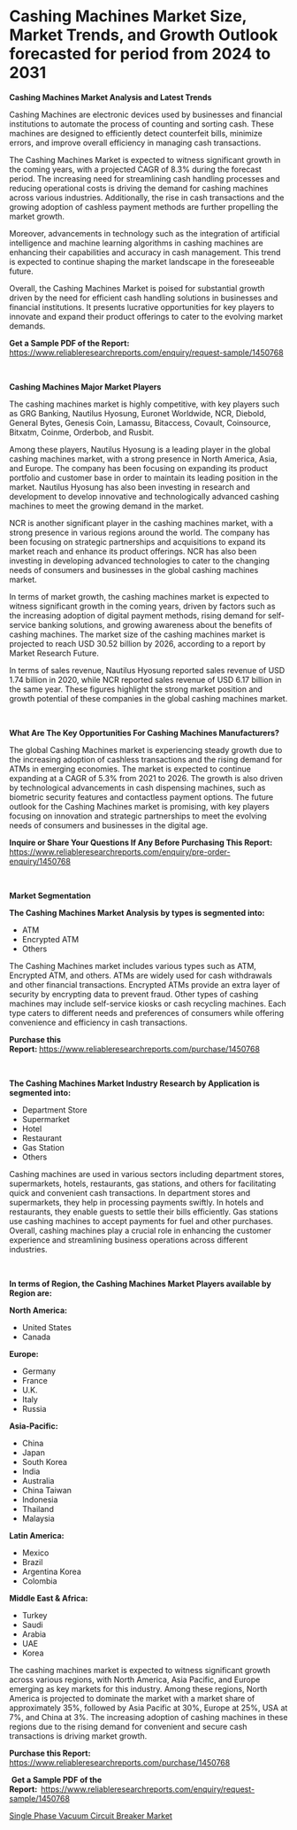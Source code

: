 <p><h1>Cashing Machines Market Size, Market Trends, and Growth Outlook forecasted for period from 2024 to 2031</h1></p><p><strong>Cashing Machines Market Analysis and Latest Trends</strong></p>
<p><p>Cashing Machines are electronic devices used by businesses and financial institutions to automate the process of counting and sorting cash. These machines are designed to efficiently detect counterfeit bills, minimize errors, and improve overall efficiency in managing cash transactions.</p><p>The Cashing Machines Market is expected to witness significant growth in the coming years, with a projected CAGR of 8.3% during the forecast period. The increasing need for streamlining cash handling processes and reducing operational costs is driving the demand for cashing machines across various industries. Additionally, the rise in cash transactions and the growing adoption of cashless payment methods are further propelling the market growth.</p><p>Moreover, advancements in technology such as the integration of artificial intelligence and machine learning algorithms in cashing machines are enhancing their capabilities and accuracy in cash management. This trend is expected to continue shaping the market landscape in the foreseeable future.</p><p>Overall, the Cashing Machines Market is poised for substantial growth driven by the need for efficient cash handling solutions in businesses and financial institutions. It presents lucrative opportunities for key players to innovate and expand their product offerings to cater to the evolving market demands.</p></p>
<p><strong>Get a Sample PDF of the Report:&nbsp;</strong> <a href="https://www.reliableresearchreports.com/enquiry/request-sample/1450768">https://www.reliableresearchreports.com/enquiry/request-sample/1450768</a></p>
<p>&nbsp;</p>
<p><strong>Cashing Machines Major Market Players</strong></p>
<p><p>The cashing machines market is highly competitive, with key players such as GRG Banking, Nautilus Hyosung, Euronet Worldwide, NCR, Diebold, General Bytes, Genesis Coin, Lamassu, Bitaccess, Covault, Coinsource, Bitxatm, Coinme, Orderbob, and Rusbit. </p><p>Among these players, Nautilus Hyosung is a leading player in the global cashing machines market, with a strong presence in North America, Asia, and Europe. The company has been focusing on expanding its product portfolio and customer base in order to maintain its leading position in the market. Nautilus Hyosung has also been investing in research and development to develop innovative and technologically advanced cashing machines to meet the growing demand in the market.</p><p>NCR is another significant player in the cashing machines market, with a strong presence in various regions around the world. The company has been focusing on strategic partnerships and acquisitions to expand its market reach and enhance its product offerings. NCR has also been investing in developing advanced technologies to cater to the changing needs of consumers and businesses in the global cashing machines market.</p><p>In terms of market growth, the cashing machines market is expected to witness significant growth in the coming years, driven by factors such as the increasing adoption of digital payment methods, rising demand for self-service banking solutions, and growing awareness about the benefits of cashing machines. The market size of the cashing machines market is projected to reach USD 30.52 billion by 2026, according to a report by Market Research Future.</p><p>In terms of sales revenue, Nautilus Hyosung reported sales revenue of USD 1.74 billion in 2020, while NCR reported sales revenue of USD 6.17 billion in the same year. These figures highlight the strong market position and growth potential of these companies in the global cashing machines market.</p></p>
<p>&nbsp;</p>
<p><strong>What Are The Key Opportunities For Cashing Machines Manufacturers?</strong></p>
<p><p>The global Cashing Machines market is experiencing steady growth due to the increasing adoption of cashless transactions and the rising demand for ATMs in emerging economies. The market is expected to continue expanding at a CAGR of 5.3% from 2021 to 2026. The growth is also driven by technological advancements in cash dispensing machines, such as biometric security features and contactless payment options. The future outlook for the Cashing Machines market is promising, with key players focusing on innovation and strategic partnerships to meet the evolving needs of consumers and businesses in the digital age.</p></p>
<p><strong>Inquire or Share Your Questions If Any Before Purchasing This Report:</strong> <a href="https://www.reliableresearchreports.com/enquiry/pre-order-enquiry/1450768">https://www.reliableresearchreports.com/enquiry/pre-order-enquiry/1450768</a></p>
<p>&nbsp;</p>
<p><strong>Market Segmentation</strong></p>
<p><strong>The Cashing Machines Market Analysis by types is segmented into:</strong></p>
<p><ul><li>ATM</li><li>Encrypted ATM</li><li>Others</li></ul></p>
<p><p>The Cashing Machines market includes various types such as ATM, Encrypted ATM, and others. ATMs are widely used for cash withdrawals and other financial transactions. Encrypted ATMs provide an extra layer of security by encrypting data to prevent fraud. Other types of cashing machines may include self-service kiosks or cash recycling machines. Each type caters to different needs and preferences of consumers while offering convenience and efficiency in cash transactions.</p></p>
<p><strong>Purchase this Report:&nbsp;</strong><a href="https://www.reliableresearchreports.com/purchase/1450768">https://www.reliableresearchreports.com/purchase/1450768</a></p>
<p>&nbsp;</p>
<p><strong>The Cashing Machines Market Industry Research by Application is segmented into:</strong></p>
<p><ul><li>Department Store</li><li>Supermarket</li><li>Hotel</li><li>Restaurant</li><li>Gas Station</li><li>Others</li></ul></p>
<p><p>Cashing machines are used in various sectors including department stores, supermarkets, hotels, restaurants, gas stations, and others for facilitating quick and convenient cash transactions. In department stores and supermarkets, they help in processing payments swiftly. In hotels and restaurants, they enable guests to settle their bills efficiently. Gas stations use cashing machines to accept payments for fuel and other purchases. Overall, cashing machines play a crucial role in enhancing the customer experience and streamlining business operations across different industries.</p></p>
<p>&nbsp;</p>
<p><strong>In terms of Region, the Cashing Machines Market Players available by Region are:</strong></p>
<p>
    <p> <strong> North America: </strong>
        <ul>
            <li>United States</li>
            <li>Canada</li>
        </ul>
        </p> 
    <p> <strong> Europe: </strong>
        <ul>
            <li>Germany</li>
            <li>France</li>
            <li>U.K.</li>
            <li>Italy</li>
            <li>Russia</li>
        </ul>
        </p> 
    <p> <strong> Asia-Pacific: </strong>
        <ul>
            <li>China</li>
            <li>Japan</li>
            <li>South Korea</li>
            <li>India</li>
            <li>Australia</li>
            <li>China Taiwan</li>
            <li>Indonesia</li>
            <li>Thailand</li>
            <li>Malaysia</li>
        </ul>
        </p> 
    <p> <strong> Latin America: </strong>
        <ul>
            <li>Mexico</li>
            <li>Brazil</li>
            <li>Argentina Korea</li>
            <li>Colombia</li>
        </ul>
        </p> 
    <p> <strong> Middle East & Africa: </strong>
        <ul>
            <li>Turkey</li>
            <li>Saudi</li>
            <li>Arabia</li>
            <li>UAE</li>
            <li>Korea</li>
        </ul>
    </p>
    </p>
<p><p>The cashing machines market is expected to witness significant growth across various regions, with North America, Asia Pacific, and Europe emerging as key markets for this industry. Among these regions, North America is projected to dominate the market with a market share of approximately 35%, followed by Asia Pacific at 30%, Europe at 25%, USA at 7%, and China at 3%. The increasing adoption of cashing machines in these regions due to the rising demand for convenient and secure cash transactions is driving market growth.</p></p>
<p><strong>Purchase this Report: </strong><a href="https://www.reliableresearchreports.com/purchase/1450768">https://www.reliableresearchreports.com/purchase/1450768</a></p>
<p>&nbsp;<strong>Get a Sample PDF of the Report:&nbsp;&nbsp;</strong><a href="https://www.reliableresearchreports.com/enquiry/request-sample/1450768">https://www.reliableresearchreports.com/enquiry/request-sample/1450768</a></p>
<p><strong></strong></p>
<p><p><a href="https://github.com/lbird53714/Market-Research-Report-List-3/blob/main/single-phase-vacuum-circuit-breaker-market.md">Single Phase Vacuum Circuit Breaker Market</a></p></p>